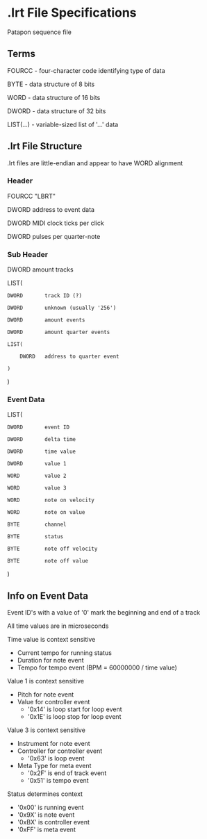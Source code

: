 # .lrt File Specifications
Patapon sequence file

## Terms

FOURCC      -   four-character code identifying type of data

BYTE        -   data structure of 8 bits

WORD        -   data structure of 16 bits

DWORD       -   data structure of 32 bits

LIST(...)   -   variable-sized list of '...' data

## .lrt File Structure

.lrt files are little-endian and appear to have WORD alignment

### Header

FOURCC          "LBRT"

DWORD           address to event data

DWORD           MIDI clock ticks per click

DWORD           pulses per quarter-note

### Sub Header

DWORD           amount tracks

LIST(

    DWORD       track ID (?)
    
    DWORD       unknown (usually '256')
    
    DWORD       amount events
    
    DWORD       amount quarter events
    
    LIST(
    
        DWORD   address to quarter event
        
    )
    
)

### Event Data

LIST(

    DWORD       event ID
    
    DWORD       delta time
    
    DWORD       time value
    
    DWORD       value 1
    
    WORD        value 2
    
    WORD        value 3
    
    WORD        note on velocity
    
    WORD        note on value
    
    BYTE        channel
    
    BYTE        status
    
    BYTE        note off velocity
    
    BYTE        note off value
    
)

## Info on Event Data

Event ID's with a value of '0' mark the beginning and end of a track

All time values are in microseconds

Time value is context sensitive
* Current tempo for running status
* Duration for note event
* Tempo for tempo event (BPM = 60000000 / time value)
    
Value 1 is context sensitive
* Pitch for note event
* Value for controller event
    * '0x14' is loop start for loop event
    * '0x1E' is loop stop for loop event

Value 3 is context sensitive
* Instrument for note event
* Controller for controller event
    * '0x63' is loop event
* Meta Type for meta event
    * '0x2F' is end of track event
    * '0x51' is tempo event

Status determines context
* '0x00' is running event
* '0x9X' is note event
* '0xBX' is controller event
* '0xFF' is meta event